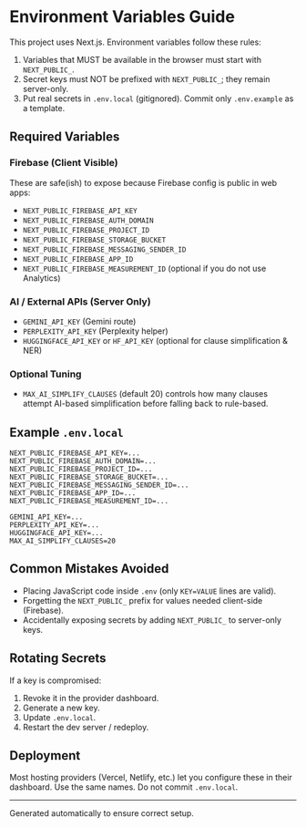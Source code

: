 # Environment Variables Guide

This project uses Next.js. Environment variables follow these rules:

1. Variables that MUST be available in the browser must start with `NEXT_PUBLIC_`.
2. Secret keys must NOT be prefixed with `NEXT_PUBLIC_`; they remain server-only.
3. Put real secrets in `.env.local` (gitignored). Commit only `.env.example` as a template.

## Required Variables

### Firebase (Client Visible)
These are safe(ish) to expose because Firebase config is public in web apps:
- `NEXT_PUBLIC_FIREBASE_API_KEY`
- `NEXT_PUBLIC_FIREBASE_AUTH_DOMAIN`
- `NEXT_PUBLIC_FIREBASE_PROJECT_ID`
- `NEXT_PUBLIC_FIREBASE_STORAGE_BUCKET`
- `NEXT_PUBLIC_FIREBASE_MESSAGING_SENDER_ID`
- `NEXT_PUBLIC_FIREBASE_APP_ID`
- `NEXT_PUBLIC_FIREBASE_MEASUREMENT_ID` (optional if you do not use Analytics)

### AI / External APIs (Server Only)
- `GEMINI_API_KEY` (Gemini route)
- `PERPLEXITY_API_KEY` (Perplexity helper)
- `HUGGINGFACE_API_KEY` or `HF_API_KEY` (optional for clause simplification & NER)

### Optional Tuning
- `MAX_AI_SIMPLIFY_CLAUSES` (default 20) controls how many clauses attempt AI-based simplification before falling back to rule-based.

## Example `.env.local`
```
NEXT_PUBLIC_FIREBASE_API_KEY=...
NEXT_PUBLIC_FIREBASE_AUTH_DOMAIN=...
NEXT_PUBLIC_FIREBASE_PROJECT_ID=...
NEXT_PUBLIC_FIREBASE_STORAGE_BUCKET=...
NEXT_PUBLIC_FIREBASE_MESSAGING_SENDER_ID=...
NEXT_PUBLIC_FIREBASE_APP_ID=...
NEXT_PUBLIC_FIREBASE_MEASUREMENT_ID=...

GEMINI_API_KEY=...
PERPLEXITY_API_KEY=...
HUGGINGFACE_API_KEY=...
MAX_AI_SIMPLIFY_CLAUSES=20
```

## Common Mistakes Avoided
- Placing JavaScript code inside `.env` (only `KEY=VALUE` lines are valid).
- Forgetting the `NEXT_PUBLIC_` prefix for values needed client-side (Firebase). 
- Accidentally exposing secrets by adding `NEXT_PUBLIC_` to server-only keys.

## Rotating Secrets
If a key is compromised:
1. Revoke it in the provider dashboard.
2. Generate a new key.
3. Update `.env.local`.
4. Restart the dev server / redeploy.

## Deployment
Most hosting providers (Vercel, Netlify, etc.) let you configure these in their dashboard. Use the same names. Do not commit `.env.local`.

---
Generated automatically to ensure correct setup.

